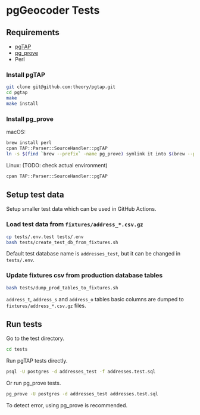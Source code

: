 # pgGeocoder Tests

## Requirements

* [pgTAP](https://pgtap.org/)
* [pg_prove](https://pgtap.org/pg_prove.html)
* Perl

### Install pgTAP

```bash
git clone git@github.com:theory/pgtap.git
cd pgtap
make
make install
```

### Install pg_prove

macOS:
```bash
brew install perl
cpan TAP::Parser::SourceHandler::pgTAP
ln -s $(find `brew --prefix` -name pg_prove) symlink it into $(brew --prefix)/bin
```

Linux: (TODO: check actual environment)
```bash
cpan TAP::Parser::SourceHandler::pgTAP
```

## Setup test data

Setup smaller test data which can be used in GitHub Actions.

### Load test data from `fixtures/address_*.csv.gz`

```bash
cp tests/.env.test tests/.env
bash tests/create_test_db_from_fixtures.sh
```
Default test database name is `addresses_test`, but it can be changed in `tests/.env`.

### Update fixtures csv from production database tables

```bash
bash tests/dump_prod_tables_to_fixtures.sh
```
`address_t`, `address_s` and `address_o` tables basic columns are dumped to `fixtures/address_*.csv.gz` files.

## Run tests

Go to the test directory.
```bash
cd tests
```

Run pgTAP tests directly.
```bash
psql -U postgres -d addresses_test -f addresses.test.sql
```

Or run pg_prove tests.
```bash
pg_prove -U postgres -d addresses_test addresses.test.sql
```

To detect error, using pg_prove is recommended.
